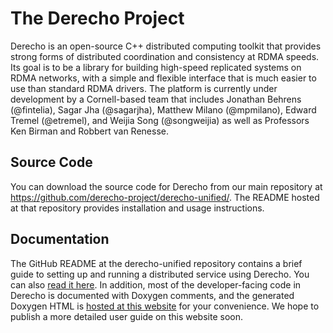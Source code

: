 # The Derecho Project

Derecho is an open-source C++ distributed computing toolkit that provides strong forms of distributed coordination and consistency at RDMA speeds. Its goal is to be a library for building high-speed replicated systems on RDMA networks, with a simple and flexible interface that is much easier to use than standard RDMA drivers. The platform is currently under development by a Cornell-based team that includes Jonathan Behrens (@fintelia), Sagar Jha (@sagarjha), Matthew Milano (@mpmilano), Edward Tremel (@etremel), and Weijia Song (@songweijia) as well as Professors Ken Birman and Robbert van Renesse. 


## Source Code

You can download the source code for Derecho from our main repository at <https://github.com/derecho-project/derecho-unified/>. The README hosted at that repository provides installation and usage instructions.

## Documentation

The GitHub README at the derecho-unified repository contains a brief guide to setting up and running a distributed service using Derecho. You can also [read it here](userguide.md). In addition, most of the developer-facing code in Derecho is documented with Doxygen comments, and the generated Doxygen HTML is [hosted at this website](docs/index.html) for your convenience. We hope to publish a more detailed user guide on this website soon. 
